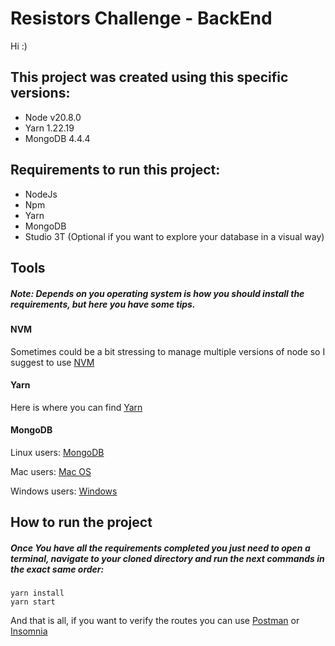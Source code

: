# Resistors Challenge - BackEnd

Hi :)

## This project was created using this specific versions:

- Node v20.8.0
- Yarn 1.22.19
- MongoDB 4.4.4

## Requirements to run this project:
- NodeJs
- Npm
- Yarn
- MongoDB
- Studio 3T (Optional if you want to explore your database in a visual way)

## Tools
#####  *Note: Depends on you operating system is how you should install the requirements, but here you have some tips.*

#### NVM
Sometimes could be a bit stressing to manage multiple versions of node so I suggest to use [NVM](https://github.com/nvm-sh/nvm) 

#### Yarn
Here is where you can find [Yarn](https://classic.yarnpkg.com/en/docs/install#debian-stable)

#### MongoDB
Linux users: [MongoDB](https://www.mongodb.com/docs/v3.0/administration/install-on-linux/)

Mac users: [Mac OS](https://www.mongodb.com/docs/v3.0/tutorial/install-mongodb-on-os-x/)

Windows users: [Windows](https://www.mongodb.com/docs/v3.0/tutorial/install-mongodb-on-windows/)

## How to run the project
##### Once You have all the requirements completed you just need to open a terminal, navigate to your cloned directory and run the next commands in the exact same order:

	yarn install
	yarn start

And that is all, if you want to verify the routes you can use [Postman](https://www.postman.com/downloads/) or [Insomnia](https://insomnia.rest/download)

